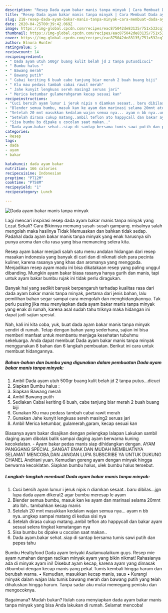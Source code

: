 ```yaml
---
description: "Resep Dada ayam bakar manis tanpa minyak | Cara Membuat Dada ayam bakar manis tanpa minyak Yang Sempurna"
title: "Resep Dada ayam bakar manis tanpa minyak | Cara Membuat Dada ayam bakar manis tanpa minyak Yang Sempurna"
slug: 218-resep-dada-ayam-bakar-manis-tanpa-minyak-cara-membuat-dada-ayam-bakar-manis-tanpa-minyak-yang-sempurna
date: 2020-04-25T00:39:42.069Z
image: https://img-global.cpcdn.com/recipes/eac875042de83135/751x532cq70/dada-ayam-bakar-manis-tanpa-minyak-foto-resep-utama.jpg
thumbnail: https://img-global.cpcdn.com/recipes/eac875042de83135/751x532cq70/dada-ayam-bakar-manis-tanpa-minyak-foto-resep-utama.jpg
cover: https://img-global.cpcdn.com/recipes/eac875042de83135/751x532cq70/dada-ayam-bakar-manis-tanpa-minyak-foto-resep-utama.jpg
author: Elnora Hunter
ratingvalue: 5
reviewcount: 14
recipeingredient:
- " Dada ayam utuh 500gr buang kulit belah jd 2 tanpa putusdicuci"
- " Bumbu halus "
- " Bawang merah"
- " Bawang putih"
- " Cabai keriting 6 buah cabe tanjung biar merah 2 buah buang biji"
- " Klu mau pedass tambah cabai rawit merah"
- " Jahe kunyit lengkuas sereh masing2 seruas jari"
- " Merica ketumbar gulamerahgaram kecap sesuai kan"
recipeinstructions:
- "Cuci bersih ayam lumur i jeruk nipis n diamkan sesaat.. baru dibilas...jgn lupa dada ayam dikerat2 agar bumbu meresap le ayam"
- "Blender semua bumbu, masuk kan ke ayam dan marinasi selama 20mnt ato lbh.. tambahkan kecap manis"
- "Setelah 20 mnt masukkan kedalam wajan semua nya... ayam n bb nya..ungkep sampai matang di kedua sisi nya"
- "Setelah dirasa cukup matang..ambil teflon ato happycall dan bakar ayam sesuai selera tingkat kematangan nya"
- "Sisa bumbu bs dipake u cocolan saat makan.."
- "Dada ayam.bakar sehat..siap di santap bersama tumis sawi putih dan pepes tahu"
categories:
- Resep
tags:
- dada
- ayam
- bakar

katakunci: dada ayam bakar 
nutrition: 166 calories
recipecuisine: Indonesian
preptime: "PT12M"
cooktime: "PT58M"
recipeyield: "1"
recipecategory: Lunch

---
```



![Dada ayam bakar manis tanpa minyak](https://img-global.cpcdn.com/recipes/eac875042de83135/751x532cq70/dada-ayam-bakar-manis-tanpa-minyak-foto-resep-utama.jpg)

Lagi mencari inspirasi resep dada ayam bakar manis tanpa minyak yang Lezat Sekali? Cara Bikinnya memang susah-susah gampang. misalnya salah mengolah maka hasilnya Tidak Memuaskan dan bahkan tidak sedap. Padahal dada ayam bakar manis tanpa minyak yang enak harusnya sih punya aroma dan cita rasa yang bisa memancing selera kita.

Resep ayam bakar menjadi salah satu menu andalan hidangan dari resep masakan indonesia yang banyak di cari dan di nikmati oleh para pecinta kuliner, karena rasanya yang khas dan aromanya yang menggoda. Menjadikan resep ayam madu ini bisa dikatakaan resep yang paling unggul dibanding. Mungkin ayam bakar biasa rasanya hanya gurih dan manis, tapi untuk ayam bakar bumbu rujak ini tidak perlu diragukan.

Banyak hal yang sedikit banyak berpengaruh terhadap kualitas rasa dari dada ayam bakar manis tanpa minyak, pertama dari jenis bahan, lalu pemilihan bahan segar sampai cara mengolah dan menghidangkannya. Tak perlu pusing jika mau menyiapkan dada ayam bakar manis tanpa minyak yang enak di rumah, karena asal sudah tahu triknya maka hidangan ini dapat jadi sajian spesial.


Nah, kali ini kita coba, yuk, buat dada ayam bakar manis tanpa minyak sendiri di rumah. Tetap dengan bahan yang sederhana, sajian ini bisa memberi manfaat untuk membantu menjaga kesehatan tubuhmu sekeluarga. Anda dapat membuat Dada ayam bakar manis tanpa minyak menggunakan 8 bahan dan 6 langkah pembuatan. Berikut ini cara untuk membuat hidangannya.

<!--inarticleads1-->

##### Bahan-bahan dan bumbu yang digunakan dalam pembuatan Dada ayam bakar manis tanpa minyak:

1. Ambil  Dada ayam utuh 500gr buang kulit belah jd 2 tanpa putus...dicuci
1. Siapkan  Bumbu halus :
1. Siapkan  Bawang merah
1. Ambil  Bawang putih
1. Sediakan  Cabai keriting 6 buah, cabe tanjung biar merah 2 buah buang biji
1. Gunakan  Klu mau pedass tambah cabai rawit merah
1. Gunakan  Jahe kunyit lengkuas sereh masing2 seruas jari
1. Ambil  Merica ketumbar, gulamerah,garam, kecap sesuai kan


Biasanya ayam bakar disajikan dengan pelengkap lalapan Lakukan sambil daging ayam dibolak balik sampai daging ayam berwarna kuning kecokelatan. - Ayam bakar pedas manis siap dihidangkan dengan. AYAM PANGGANG SPECIAL ,SANGAT ENAK DAN MUDAH MEMBUATNYA SELAMAT MENCOBA,DAN JANGAN LUPA SUBSCRIBE YA UNTUK DUKUNG CHANEL Andriani yuan. Kemudian goreng ayam dengan minyak hingga berwarna kecoklatan. Siapkan bumbu halus, ulek bumbu halus tersebut. 

<!--inarticleads2-->

##### Langkah-langkah membuat Dada ayam bakar manis tanpa minyak:

1. Cuci bersih ayam lumur i jeruk nipis n diamkan sesaat.. baru dibilas...jgn lupa dada ayam dikerat2 agar bumbu meresap le ayam
1. Blender semua bumbu, masuk kan ke ayam dan marinasi selama 20mnt ato lbh.. tambahkan kecap manis
1. Setelah 20 mnt masukkan kedalam wajan semua nya... ayam n bb nya..ungkep sampai matang di kedua sisi nya
1. Setelah dirasa cukup matang..ambil teflon ato happycall dan bakar ayam sesuai selera tingkat kematangan nya
1. Sisa bumbu bs dipake u cocolan saat makan..
1. Dada ayam.bakar sehat..siap di santap bersama tumis sawi putih dan pepes tahu


Bumbu Healtyfood Dada ayam teriyaki Asalamualaikum guys. Resep mie ayam rumahan dengan racikan minyak ayam yang bikin nikmat! Rahasianya ada di minyak ayam ini! Disebut ayam kecap, karena ayam yang dimasak dibumbui dengan kecap manis yang pekat Tumis kembali hingga harum dan berubah warna. • Kemudian, masukkan kecap manis, saus • Kurangi minyak dalam wajan lalu tumis bawang merah dan bawang putih yang telah dihaluskan hingga harum. Tanpa sadar aku mulai memegang penisku dan mengocoknya. 

Bagaimana? Mudah bukan? Itulah cara menyiapkan dada ayam bakar manis tanpa minyak yang bisa Anda lakukan di rumah. Selamat mencoba!
